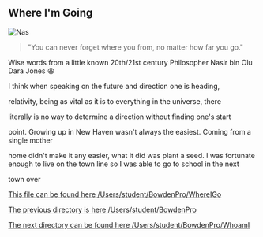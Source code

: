 
## Where I'm Going

![Nas](https://encrypted-tbn0.gstatic.com/images?q=tbn:ANd9GcQl0r4d8NkTUKNElDWus4bJ6kztEj6B3Ee3sw&usqp=CAU)
>"You can never forget where you from, no matter how far you go."

Wise words from a little known 20th/21st century Philosopher Nasir bin Olu
Dara Jones :laughing:

I think when speaking on the future and direction one is heading,

relativity, being as vital as it is to everything in the universe, there

literally is no way to determine a direction without finding one's start

point. Growing up in New Haven wasn't always the easiest. Coming from a single mother

home didn't make it any easier, what it did was plant a seed. I was fortunate enough to live on the town line so I was able to go to school in the next 

town over

<ins>This file can be found here /Users/student/BowdenPro/WhereIGo</ins>

<ins>The previous directory is here /Users/student/BowdenPro</ins>

<ins>The next directory can be found here /Users/student/BowdenPro/WhoamI</ins>
